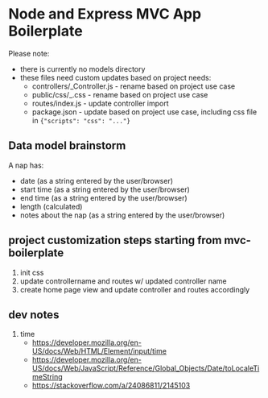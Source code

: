 # Node and Express MVC App Boilerplate

Please note:

- there is currently no models directory
- these files need custom updates based on project needs:
  - controllers/\_Controller.js - rename based on project use case
  - public/css/\_.css - rename based on project use case
  - routes/index.js - update controller import
  - package.json - update based on project use case, including css file in `{"scripts": "css": "..."}`

## Data model brainstorm

A nap has:

- date (as a string entered by the user/browser)
- start time (as a string entered by the user/browser)
- end time (as a string entered by the user/browser)
- length (calculated)
- notes about the nap (as a string entered by the user/browser)

## project customization steps starting from mvc-boilerplate

1. init css
2. update controllername and routes w/ updated controller name
3. create home page view and update controller and routes accordingly

## dev notes

1. time
   - https://developer.mozilla.org/en-US/docs/Web/HTML/Element/input/time
   - https://developer.mozilla.org/en-US/docs/Web/JavaScript/Reference/Global_Objects/Date/toLocaleTimeString
   - https://stackoverflow.com/a/24086811/2145103
